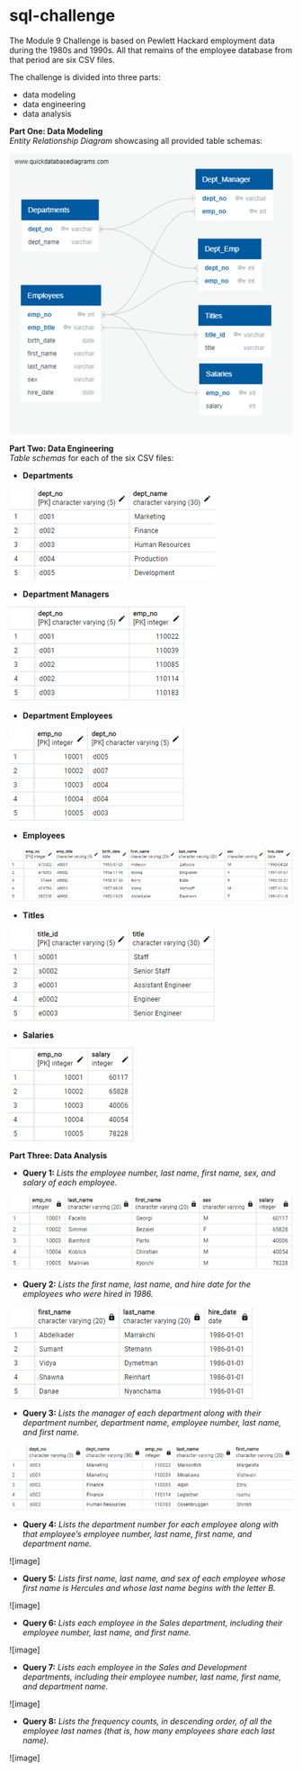 # sql-challenge
The Module 9 Challenge is based on Pewlett Hackard employment data during the 1980s and 1990s. All that remains of the employee database from that period are six CSV files.<br> 

The challenge is divided into three parts: 
* data modeling
* data engineering
* data analysis

**Part One: Data Modeling**<br>
*Entity Relationship Diagram* showcasing all provided table schemas:<br>

![image](https://github.com/RachaelCaldwell/sql-challenge/blob/main/EmployeeSQL/employee_ERD.png?raw=true)<br>

**Part Two: Data Engineering**<br>
*Table schemas* for each of the six CSV files:<br>
* **Departments**<br>

![image](https://github.com/RachaelCaldwell/sql-challenge/blob/main/EmployeeSQL/images/dept_schema.png?raw=true)<br>

* **Department Managers**<br>

![image](https://github.com/RachaelCaldwell/sql-challenge/blob/main/EmployeeSQL/images/dept_manager_schema.png?raw=true)

* **Department Employees**<br>

![image](https://github.com/RachaelCaldwell/sql-challenge/blob/main/EmployeeSQL/images/dept_emp_schema.png?raw=true)

* **Employees**<br>

![image](https://github.com/RachaelCaldwell/sql-challenge/blob/main/EmployeeSQL/images/emp_schema.png?raw=true)

* **Titles**<br>

![image](https://github.com/RachaelCaldwell/sql-challenge/blob/main/EmployeeSQL/images/title_schema.png?raw=true)

* **Salaries**<br>

![image](https://github.com/RachaelCaldwell/sql-challenge/blob/main/EmployeeSQL/images/salary_schema.png?raw=true)

**Part Three: Data Analysis**<br>
* **Query 1:** *Lists the employee number, last name, first name, sex, and salary of each employee.*<br>

![image](https://github.com/RachaelCaldwell/sql-challenge/blob/main/EmployeeSQL/images/query1.png?raw=true)

* **Query 2:** *Lists the first name, last name, and hire date for the employees who were hired in 1986.*<br>

![image](https://github.com/RachaelCaldwell/sql-challenge/blob/main/EmployeeSQL/images/query2.png?raw=true)
* **Query 3:** *Lists the manager of each department along with their department number, department name, employee number, last name, and first name.*<br>

![image](https://github.com/RachaelCaldwell/sql-challenge/blob/main/EmployeeSQL/images/query3.png?raw=true)
* **Query 4:** *Lists the department number for each employee along with that employee’s employee number, last name, first name, and department name.*<br>

![image]
* **Query 5:** *Lists first name, last name, and sex of each employee whose first name is Hercules and whose last name begins with the letter B.*<br>

![image]
* **Query 6:** *Lists each employee in the Sales department, including their employee number, last name, and first name.*<br>

![image]
* **Query 7:** *Lists each employee in the Sales and Development departments, including their employee number, last name, first name, and department name.*<br>

![image]
* **Query 8:** *Lists the frequency counts, in descending order, of all the employee last names (that is, how many employees share each last name).*<br>

![image]
